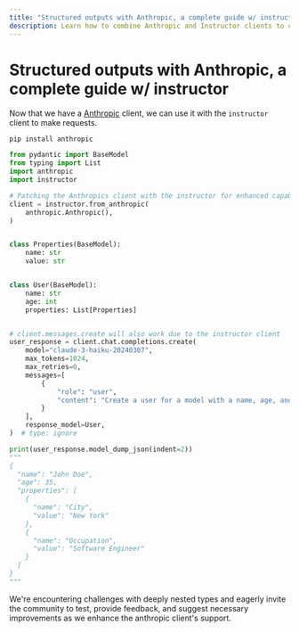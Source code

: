 ```yaml
---
title: "Structured outputs with Anthropic, a complete guide w/ instructor"
description: Learn how to combine Anthropic and Instructor clients to create user models with complex properties in Python.
---
```


# Structured outputs with Anthropic, a complete guide w/ instructor

Now that we have a [Anthropic](https://www.anthropic.com/) client, we can use it with the `instructor` client to make requests.

```
pip install anthropic
```

```python
from pydantic import BaseModel
from typing import List
import anthropic
import instructor

# Patching the Anthropics client with the instructor for enhanced capabilities
client = instructor.from_anthropic(
    anthropic.Anthropic(),
)


class Properties(BaseModel):
    name: str
    value: str


class User(BaseModel):
    name: str
    age: int
    properties: List[Properties]


# client.messages.create will also work due to the instructor client
user_response = client.chat.completions.create(
    model="claude-3-haiku-20240307",
    max_tokens=1024,
    max_retries=0,
    messages=[
        {
            "role": "user",
            "content": "Create a user for a model with a name, age, and properties.",
        }
    ],
    response_model=User,
)  # type: ignore

print(user_response.model_dump_json(indent=2))
"""
{
  "name": "John Doe",
  "age": 35,
  "properties": [
    {
      "name": "City",
      "value": "New York"
    },
    {
      "name": "Occupation",
      "value": "Software Engineer"
    }
  ]
}
"""
```

We're encountering challenges with deeply nested types and eagerly invite the community to test, provide feedback, and suggest necessary improvements as we enhance the anthropic client's support.
